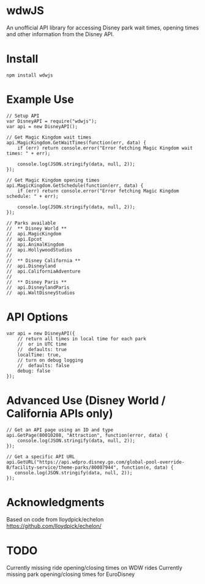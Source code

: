 # wdwJS

An unofficial API library for accessing Disney park wait times, opening times and other information from the Disney API.

# Install

    npm install wdwjs
  
# Example Use

    // Setup API
    var DisneyAPI = require("wdwjs");
    var api = new DisneyAPI();
    
    // Get Magic Kingdom wait times
    api.MagicKingdom.GetWaitTimes(function(err, data) {
        if (err) return console.error("Error fetching Magic Kingdom wait times: " + err);
        
        console.log(JSON.stringify(data, null, 2));
    });
    
    // Get Magic Kingdom opening times
    api.MagicKingdom.GetSchedule(function(err, data) {
        if (err) return console.error("Error fetching Magic Kingdom schedule: " + err);

        console.log(JSON.stringify(data, null, 2));
    });

    // Parks available
    //  ** Disney World **
    //  api.MagicKingdom
    //  api.Epcot
    //  api.AnimalKingdom
    //  api.HollywoodStudios
    //
    //  ** Disney California **
    //  api.Disneyland
    //  api.CaliforniaAdventure
    //
    //  ** Disney Paris **
    //  api.DisneylandParis
    //  api.WaltDisneyStudios


# API Options

    var api = new DisneyAPI({
        // return all times in local time for each park
        //  or in UTC time
        //  defaults: true
        localTime: true,
        // turn on debug logging
        //  defaults: false
        debug: false
    });

# Advanced Use (Disney World / California APIs only)    

    // Get an API page using an ID and type
    api.GetPage(80010208, "Attraction", function(error, data) {
        console.log(JSON.stringify(data, null, 2));
    });
    
    // Get a specific API URL
    api.GetURL("https://api.wdpro.disney.go.com/global-pool-override-B/facility-service/theme-parks/80007944", function(e, data) {
       console.log(JSON.stringify(data, null, 2));
    });

# Acknowledgments

Based on code from lloydpick/echelon https://github.com/lloydpick/echelon/

# TODO

Currently missing ride opening/closing times on WDW rides
Currently missing park opening/closing times for EuroDisney